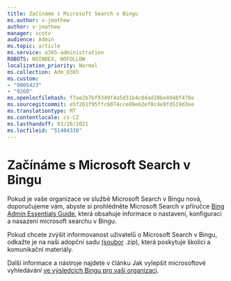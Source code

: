 ```yaml
---
title: Začínáme s Microsoft Search v Bingu
ms.author: v-jmathew
author: v-jmathew
manager: scotv
audience: Admin
ms.topic: article
ms.service: o365-administration
ROBOTS: NOINDEX, NOFOLLOW
localization_priority: Normal
ms.collection: Adm_O365
ms.custom:
- "9005423"
- "9260"
ms.openlocfilehash: f7ae2b7bf9349f4a5d31b4c8dad20be4948f478e
ms.sourcegitcommit: e5f261f95ffc6074cce89e62ef8c4e9fd519d3ee
ms.translationtype: MT
ms.contentlocale: cs-CZ
ms.lasthandoff: 03/26/2021
ms.locfileid: "51404330"
---
```

# <a name="get-started-with-microsoft-search-in-bing"></a>Začínáme s Microsoft Search v Bingu

Pokud je vaše organizace ve službě Microsoft Search v Bingu nová, doporučujeme vám, abyste si prohlédněte Microsoft Search v příručce [Bing Admin Essentials Guide](https://go.microsoft.com/fwlink/p/?linkid=2127979), která obsahuje informace o nastavení, konfiguraci a nasazení microsoft searchu v Bingu.

Pokud chcete zvýšit informovanost uživatelů o Microsoft Search v Bingu, odkažte je na naši adopční sadu [(soubor](https://go.microsoft.com/fwlink/p/?LinkID=2114710) .zip), která poskytuje školicí a komunikační materiály.

Další informace a nástroje najdete v článku Jak vylepšit microsoftové vyhledávání [ve výsledcích Bingu pro vaši organizaci](https://go.microsoft.com/fwlink/?linkid=2152022).
